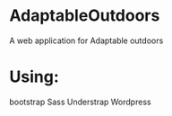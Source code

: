 # AdaptableOutdoors
A web application for Adaptable outdoors

# Using:
bootstrap
Sass
Understrap
Wordpress

